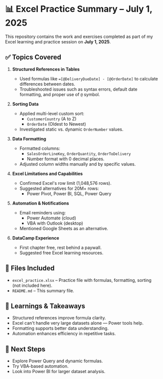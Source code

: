 
# 📊 Excel Practice Summary – July 1, 2025

This repository contains the work and exercises completed as part of my Excel learning and practice session on **July 1, 2025**.

## ✅ Topics Covered

1. **Structured References in Tables**
   - Used formulas like `=[@DeliveryDueDate] - [@OrderDate]` to calculate differences between dates.
   - Troubleshooted issues such as syntax errors, default date formatting, and proper use of `@` symbol.

2. **Sorting Data**
   - Applied multi-level custom sort:
     - `CustomerCountry` (A to Z)
     - `OrderDate` (Oldest to Newest)
   - Investigated static vs. dynamic `OrderNumber` values.

3. **Data Formatting**
   - Formatted columns:
     - `SalesOrderLineKey`, `OrderQuantity`, `OrderToDelivery`
     - Number format with 0 decimal places.
   - Adjusted column widths manually and by specific values.

4. **Excel Limitations and Capabilities**
   - Confirmed Excel's row limit (1,048,576 rows).
   - Suggested alternatives for 20M+ rows:
     - Power Pivot, Power BI, SQL, Power Query

5. **Automation & Notifications**
   - Email reminders using:
     - Power Automate (cloud)
     - VBA with Outlook (desktop)
   - Mentioned Google Sheets as an alternative.

6. **DataCamp Experience**
   - First chapter free, rest behind a paywall.
   - Suggested free Excel learning resources.

## 📁 Files Included
- `excel_practice.xlsx` – Practice file with formulas, formatting, sorting (not included here).
- `README.md` – This summary file.

## 🧠 Learnings & Takeaways
- Structured references improve formula clarity.
- Excel can't handle very large datasets alone — Power tools help.
- Formatting supports better data understanding.
- Automation enhances efficiency in repetitive tasks.

## 🔗 Next Steps
- Explore Power Query and dynamic formulas.
- Try VBA-based automation.
- Look into Power BI for larger dataset analysis.
